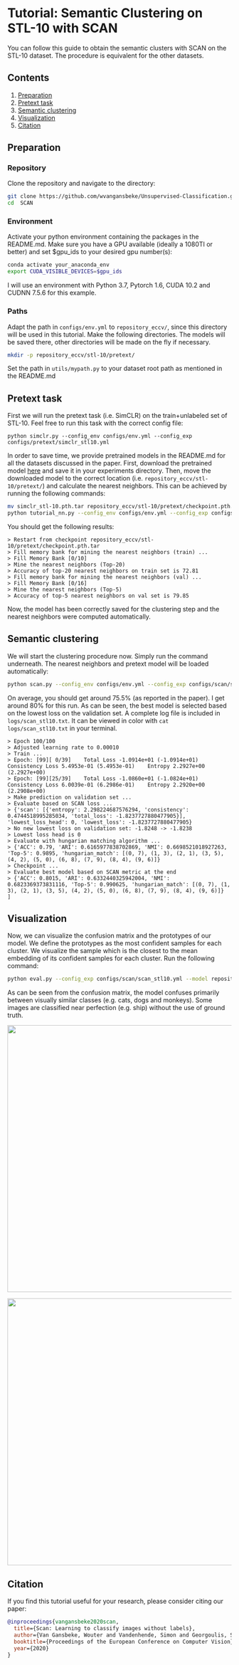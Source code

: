 # Tutorial: Semantic Clustering on STL-10 with SCAN

You can follow this guide to obtain the semantic clusters with SCAN on the STL-10 dataset. The procedure is equivalent for the other datasets. 

## Contents
1. [Preparation](#preparation)
0. [Pretext task](#pretext-task)
0. [Semantic clustering](#semantic-clustering)
0. [Visualization](#visualization)
0. [Citation](#citation)

## Preparation
### Repository
Clone the repository and navigate to the directory:
```bash
git clone https://github.com/wvangansbeke/Unsupervised-Classification.git
cd  SCAN
```

### Environment
Activate your python environment containing the packages in the README.md.
Make sure you have a GPU available (ideally a 1080TI or better) and set $gpu_ids to your desired gpu number(s):
```bash
conda activate your_anaconda_env
export CUDA_VISIBLE_DEVICES=$gpu_ids
```
I will use an environment with Python 3.7, Pytorch 1.6, CUDA 10.2 and CUDNN 7.5.6 for this example.

### Paths
Adapt the path in `configs/env.yml` to `repository_eccv/`, since this directory will be used in this tutorial. 
Make the following directories. The models will be saved there, other directories will be made on the fly if necessary.
```bash
mkdir -p repository_eccv/stl-10/pretext/
```
Set the path in `utils/mypath.py` to your dataset root path as mentioned in the README.md

## Pretext task
First we will run the pretext task (i.e. SimCLR) on the train+unlabeled set of STL-10. 
Feel free to run this task with the correct config file:
```
python simclr.py --config_env configs/env.yml --config_exp configs/pretext/simclr_stl10.yml 
```

In order to save time, we provide pretrained models in the README.md for all the datasets discussed in the paper. 
First, download the pretrained model [here](https://drive.google.com/file/d/1261NDFfXuKR2Dh4RWHYYhcicdcPag9NZ/view?usp=sharing) and save it in your experiments directory. Then, move the downloaded model to the correct location (i.e. `repository_eccv/stl-10/pretext/`) and calculate the nearest neighbors. This can be achieved by running the following commands:
```bash
mv simclr_stl-10.pth.tar repository_eccv/stl-10/pretext/checkpoint.pth.tar  # Move model to correct location
python tutorial_nn.py --config_env configs/env.yml --config_exp configs/pretext/simclr_stl10.yml    # Compute neighbors
```

You should get the following results:
```
> Restart from checkpoint repository_eccv/stl-10/pretext/checkpoint.pth.tar
> Fill memory bank for mining the nearest neighbors (train) ...
> Fill Memory Bank [0/10]
> Mine the nearest neighbors (Top-20)
> Accuracy of top-20 nearest neighbors on train set is 72.81
> Fill memory bank for mining the nearest neighbors (val) ...
> Fill Memory Bank [0/16]
> Mine the nearest neighbors (Top-5)
> Accuracy of top-5 nearest neighbors on val set is 79.85
```
Now, the model has been correctly saved for the clustering step and the nearest neighbors were computed automatically. 

## Semantic clustering

We will start the clustering procedure now. Simply run the command underneath. The nearest neighbors and pretext model will be loaded automatically:
```bash
python scan.py --config_env configs/env.yml --config_exp configs/scan/scan_stl10.yml
```

On average, you should get around 75.5% (as reported in the paper). I get around 80% for this run.
As can be seen, the best model is selected based on the lowest loss on the validation set. 
A complete log file is included in `logs/scan_stl10.txt`. It can be viewed in color with `cat logs/scan_stl10.txt` in your terminal.
```
> Epoch 100/100
> Adjusted learning rate to 0.00010
> Train ...
> Epoch: [99][ 0/39]    Total Loss -1.0914e+01 (-1.0914e+01) Consistency Loss 5.4953e-01 (5.4953e-01)    Entropy 2.2927e+00 (2.2927e+00)
> Epoch: [99][25/39]    Total Loss -1.0860e+01 (-1.0824e+01) Consistency Loss 6.0039e-01 (6.2986e-01)    Entropy 2.2920e+00 (2.2908e+00)
> Make prediction on validation set ...
> Evaluate based on SCAN loss ...
> {'scan': [{'entropy': 2.298224687576294, 'consistency': 0.4744518995285034, 'total_loss': -1.8237727880477905}], 'lowest_loss_head': 0, 'lowest_loss': -1.8237727880477905}
> No new lowest loss on validation set: -1.8248 -> -1.8238
> Lowest loss head is 0
> Evaluate with hungarian matching algorithm ...
> {'ACC': 0.79, 'ARI': 0.6165977838702869, 'NMI': 0.6698521018927263, 'Top-5': 0.9895, 'hungarian_match': [(0, 7), (1, 3), (2, 1), (3, 5), (4, 2), (5, 0), (6, 8), (7, 9), (8, 4), (9, 6)]}
> Checkpoint ...
> Evaluate best model based on SCAN metric at the end
> {'ACC': 0.8015, 'ARI': 0.6332440325942004, 'NMI': 0.6823369373831116, 'Top-5': 0.990625, 'hungarian_match': [(0, 7), (1, 3), (2, 1), (3, 5), (4, 2), (5, 0), (6, 8), (7, 9), (8, 4), (9, 6)]}  ]
```

## Visualization
Now, we can visualize the confusion matrix and the prototypes of our model. We define the prototypes as the most confident samples for each cluster. We visualize the sample which is the closest to the mean embedding of its confident samples for each cluster. Run the following command:
```bash
python eval.py --config_exp configs/scan/scan_stl10.yml --model repository_eccv/stl-10/scan/model.pth.tar --visualize_prototypes
```
As can be seen from the confusion matrix, the model confuses primarily between visually similar classes (e.g. cats, dogs and monkeys). Some images are classified near perfection (e.g. ship) without the use of ground truth.
<p align="center">
    <img src="images/tutorial/confusion_matrix_stl10.png" width="600" />
</p>
<p align="center">
    <img src="images/tutorial/prototypes_stl10.jpg" width="600"/>
</p>


## Citation

If you find this tutorial useful for your research, please consider citing our paper:

```bibtex
@inproceedings{vangansbeke2020scan,
  title={Scan: Learning to classify images without labels},
  author={Van Gansbeke, Wouter and Vandenhende, Simon and Georgoulis, Stamatios and Proesmans, Marc and Van Gool, Luc},
  booktitle={Proceedings of the European Conference on Computer Vision},
  year={2020}
}
```
